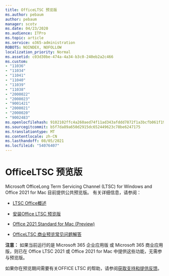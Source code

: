 ```yaml
---
title: OfficeLTSC 预览版
ms.author: pebaum
author: pebaum
manager: scotv
ms.date: 04/23/2020
ms.audience: ITPro
ms.topic: article
ms.service: o365-administration
ROBOTS: NOINDEX, NOFOLLOW
localization_priority: Normal
ms.assetid: c03d30be-474a-4a34-b3c0-240eb2a2c466
ms.custom:
- "11036"
- "11034"
- "11041"
- "11040"
- "11039"
- "11038"
- "2000022"
- "2000023"
- "9001421"
- "2000021"
- "2000020"
- "9002483"
ms.openlocfilehash: 9102102ffc4a260aed74f11ad343afddd7872f1a3bcfb061f1961aef49e6e841
ms.sourcegitcommit: b5f7da89a650d2915dc652449623c78be6247175
ms.translationtype: MT
ms.contentlocale: zh-CN
ms.lasthandoff: 08/05/2021
ms.locfileid: "54076407"
---
```

# <a name="office-ltsc-preview"></a>OfficeLTSC 预览版

Microsoft OfficeLong Term Servicing Channel (LTSC) for Windows and Office 2021 for Mac 目前提供公共预览版。 有关详细信息，请参阅：

- [LTSC Office概述](https://docs.microsoft.com/deployoffice/office2021/overview-ltsc-preview)

- [安装Office LTSC 预览版](https://docs.microsoft.com/deployoffice/office2021/install-ltsc-preview)

- [Office 2021 Standard for Mac (Preview) ](https://docs.microsoft.com/deployoffice/office2021/overview-mac-preview)

- [OfficeLTSC 商业预览常见问题解答](https://answers.microsoft.com/msoffice/forum/all/office-ltsc-commercial-preview-faq/0fcf5976-f87f-4be1-81af-9f6d6141bc3a)  

**注意：** 如果当前运行的是 Microsoft 365 企业应用版 或 Microsoft 365 商业应用版，则已在 Office LTSC 2021 或 Office 2021 for Mac 中提供这些功能，无需参与预览版。

如果你在预览期间需要有关OFFICE LTSC 的帮助，请参阅[获取支持和提供反馈](https://docs.microsoft.com/deployoffice/office2021/install-ltsc-preview#getting-support-and-providing-feedback)。
